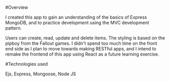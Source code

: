 

#Overview

I created this app to gain an understanding of the basics of Express MongoDB, and to practice development using the MVC development pattern. 

Users can create, read, update and delete items. The styling is based on the pipboy from the Fallout games. I didn't spend too much time on the front end side as I plan to move towards making RESTful apps, and I intend to remake the frontend of this app using React as a future learning exercise. 

#Technologies used

Ejs,
Express,
Mongoose,
Node JS


